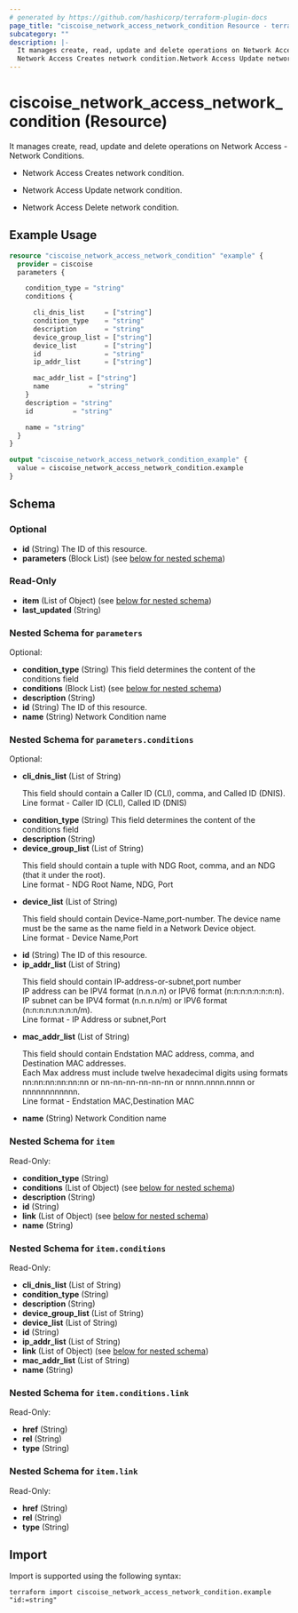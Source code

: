 ```yaml
---
# generated by https://github.com/hashicorp/terraform-plugin-docs
page_title: "ciscoise_network_access_network_condition Resource - terraform-provider-ciscoise"
subcategory: ""
description: |-
  It manages create, read, update and delete operations on Network Access - Network Conditions.
  Network Access Creates network condition.Network Access Update network condition.Network Access Delete network condition.
---
```


# ciscoise_network_access_network_condition (Resource)

It manages create, read, update and delete operations on Network Access - Network Conditions.

- Network Access Creates network condition.

- Network Access Update network condition.

- Network Access Delete network condition.

## Example Usage

```terraform
resource "ciscoise_network_access_network_condition" "example" {
  provider = ciscoise
  parameters {

    condition_type = "string"
    conditions {

      cli_dnis_list     = ["string"]
      condition_type    = "string"
      description       = "string"
      device_group_list = ["string"]
      device_list       = ["string"]
      id                = "string"
      ip_addr_list      = ["string"]

      mac_addr_list = ["string"]
      name          = "string"
    }
    description = "string"
    id          = "string"

    name = "string"
  }
}

output "ciscoise_network_access_network_condition_example" {
  value = ciscoise_network_access_network_condition.example
}
```

<!-- schema generated by tfplugindocs -->
## Schema

### Optional

- **id** (String) The ID of this resource.
- **parameters** (Block List) (see [below for nested schema](#nestedblock--parameters))

### Read-Only

- **item** (List of Object) (see [below for nested schema](#nestedatt--item))
- **last_updated** (String)

<a id="nestedblock--parameters"></a>
### Nested Schema for `parameters`

Optional:

- **condition_type** (String) This field determines the content of the conditions field
- **conditions** (Block List) (see [below for nested schema](#nestedblock--parameters--conditions))
- **description** (String)
- **id** (String) The ID of this resource.
- **name** (String) Network Condition name

<a id="nestedblock--parameters--conditions"></a>
### Nested Schema for `parameters.conditions`

Optional:

- **cli_dnis_list** (List of String) <p>This field should contain a Caller ID (CLI), comma, and Called ID (DNIS).<br> Line format -  Caller ID (CLI), Called ID (DNIS)</p>
- **condition_type** (String) This field determines the content of the conditions field
- **description** (String)
- **device_group_list** (List of String) <p>This field should contain a tuple with NDG Root, comma, and an NDG (that it under the root).<br> Line format - NDG Root Name, NDG, Port</p>
- **device_list** (List of String) <p>This field should contain Device-Name,port-number. The device name must be the same as the name field in a Network Device object.<br> Line format - Device Name,Port</p>
- **id** (String) The ID of this resource.
- **ip_addr_list** (List of String) <p>This field should contain IP-address-or-subnet,port number<br> IP address can be IPV4 format (n.n.n.n) or IPV6 format (n:n:n:n:n:n:n:n).<br> IP subnet can be IPV4 format (n.n.n.n/m) or IPV6 format (n:n:n:n:n:n:n:n/m).<br> Line format - IP Address or subnet,Port</p>
- **mac_addr_list** (List of String) <p>This field should contain Endstation MAC address, comma, and Destination MAC addresses.<br> Each Max address must include twelve hexadecimal digits using formats nn:nn:nn:nn:nn:nn or nn-nn-nn-nn-nn-nn or nnnn.nnnn.nnnn or nnnnnnnnnnnn.<br> Line format - Endstation MAC,Destination MAC </p>
- **name** (String) Network Condition name



<a id="nestedatt--item"></a>
### Nested Schema for `item`

Read-Only:

- **condition_type** (String)
- **conditions** (List of Object) (see [below for nested schema](#nestedobjatt--item--conditions))
- **description** (String)
- **id** (String)
- **link** (List of Object) (see [below for nested schema](#nestedobjatt--item--link))
- **name** (String)

<a id="nestedobjatt--item--conditions"></a>
### Nested Schema for `item.conditions`

Read-Only:

- **cli_dnis_list** (List of String)
- **condition_type** (String)
- **description** (String)
- **device_group_list** (List of String)
- **device_list** (List of String)
- **id** (String)
- **ip_addr_list** (List of String)
- **link** (List of Object) (see [below for nested schema](#nestedobjatt--item--conditions--link))
- **mac_addr_list** (List of String)
- **name** (String)

<a id="nestedobjatt--item--conditions--link"></a>
### Nested Schema for `item.conditions.link`

Read-Only:

- **href** (String)
- **rel** (String)
- **type** (String)



<a id="nestedobjatt--item--link"></a>
### Nested Schema for `item.link`

Read-Only:

- **href** (String)
- **rel** (String)
- **type** (String)

## Import

Import is supported using the following syntax:

```shell
terraform import ciscoise_network_access_network_condition.example "id:=string"
```
